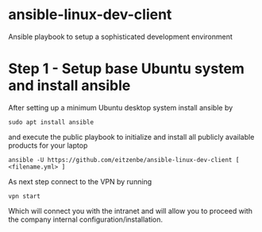 # ansible-linux-dev-client
Ansible playbook to setup a sophisticated development environment


# Step 1 - Setup base Ubuntu system and install ansible

After setting up a minimum Ubuntu desktop system install ansible by

```
sudo apt install ansible
```

and execute the public playbook to initialize and install all publicly available products for your laptop

```
ansible -U https://github.com/eitzenbe/ansible-linux-dev-client [ <filename.yml> ]
```

As next step connect to the VPN by running 

```
vpn start
```

Which will connect you with the intranet and will allow you to proceed with the company internal configuration/installation.
